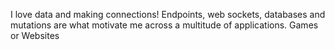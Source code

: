I love data and making connections! Endpoints, web sockets, databases and mutations are what motivate me across a multitude of applications. Games or Websites
